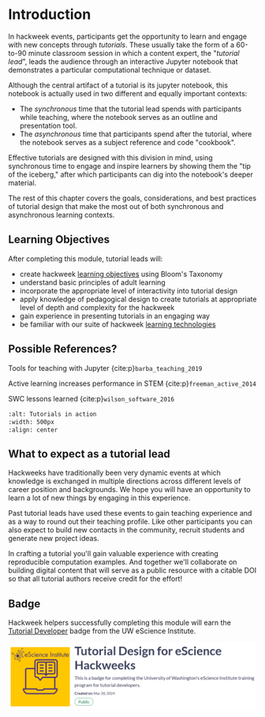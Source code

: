# Introduction

In hackweek events, participants get the opportunity to learn and engage with new concepts through *tutorials*. These usually take the form of a 60-to-90 minute classroom session in which a content expert, the "*tutorial lead*", leads the audience through an interactive Jupyter notebook that demonstrates a particular computational technique or dataset. 

Although the central artifact of a tutorial is its jupyter notebook, this notebook is actually used in two different and equally important contexts:

- The *synchronous* time that the tutorial lead spends with participants while teaching, where the notebook serves as an outline and presentation tool.
- The *asynchronous* time that participants spend after the tutorial, where the notebook serves as a subject reference and code "cookbook".

Effective tutorials are designed with this division in mind, using synchronous time to engage and inspire learners by showing them the "tip of the iceberg," after which participants can dig into the notebook's deeper material.

The rest of this chapter covers the goals, considerations, and best practices of tutorial design that make the most out of both synchronous and asynchronous learning contexts.


## Learning Objectives

After completing this module, tutorial leads will:

* create hackweek [learning objectives](https://www.sciencedirect.com/topics/social-sciences/learning-objective) using Bloom's Taxonomy
* understand basic principles of adult learning
* incorporate the appropriate level of interactivity into tutorial design
* apply knowledge of pedagogical design to create tutorials at appropriate level of depth and complexity for the hackweek
* gain experience in presenting tutorials in an engaging way
* be familiar with our suite of hackweek [learning technologies](../technology/index.md)

## Possible References?

Tools for teaching with Jupyter {cite:p}`barba_teaching_2019`

Active learning increases performance in STEM {cite:p}`freeman_active_2014`

SWC lessons learned {cite:p}`wilson_software_2016`


```{image} ../images/tutorials.png
:alt: Tutorials in action
:width: 500px
:align: center
```

## What to expect as a tutorial lead

Hackweeks have traditionally been very dynamic events at which knowledge is exchanged in multiple directions across different levels of career position and backgrounds. We hope you will have an opportunity to learn a lot of new things by engaging in this experience.

Past tutorial leads have used these events to gain teaching experience and as a way to round out their teaching profile. Like other participants you can also expect to build new contacts in the community, recruit students and generate new project ideas.

In crafting a tutorial you'll gain valuable experience with creating reproducible computation examples. And together we'll collaborate on building digital content that will serve as a public resource with a citable DOI so that all tutorial authors receive credit for the effort!

## Badge

Hackweek helpers successfully completing this module will earn the [Tutorial Developer](https://badgr.com/public/badges/vK9cbBhdQFiIV8ovxTj1Fw) badge from the UW eScience Institute.

![badge](../images/tutorial-badge.png)